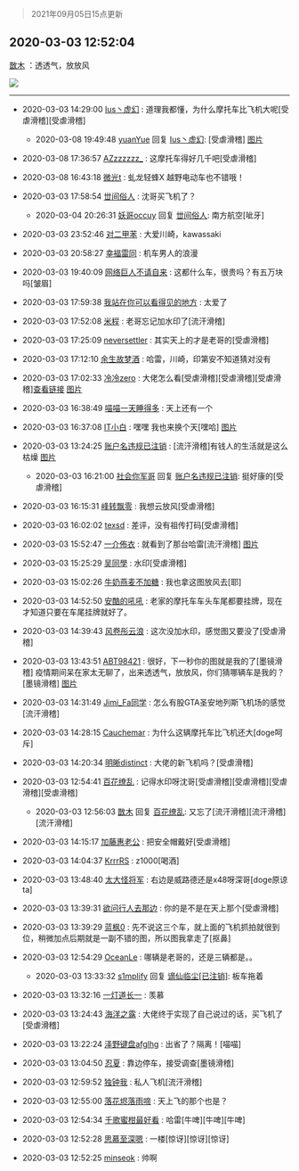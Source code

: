 > 2021年09月05日15点更新
<link rel="stylesheet" href="https://cdn.jsdelivr.net/gh/taotie6/sampleJSON@main/css/photo_show.css">


 ## 2020-03-03 12:52:04 

 [㪚木](https://www.coolapk.com/feed/16954680?shareKey=YjlmZjJhZmQ0OWEwNjEzMTc1Mzk~) ：透透气，放放风 

<div class="album">
<img class="img-item" src="http://image.coolapk.com/feed/2020/0303/12/1081091_d43ec2d0_1096_1922@3397x2440.jpeg" />
</div>

 ------- 

- 2020-03-03 14:29:00 [Ius丶虚幻](uid=1849202) : 道理我都懂，为什么摩托车比飞机大呢[受虐滑稽][受虐滑稽] 

    - 2020-03-08 19:49:48 [yuanYue](uid=763818) 回复 [Ius丶虚幻](uid=1849202): [受虐滑稽] [图片](http://image.coolapk.com/feed/2019/0503/18/1915035_9172_7986@440x3960.jpg)

- 2020-03-08 17:36:57 [AZzzzzzz_](uid=957998) : 这摩托车得好几千吧[受虐滑稽] 

- 2020-03-08 16:43:18 [微光t](uid=1471002) : 虬龙轻蜂X 越野电动车也不错哦！ 

- 2020-03-03 17:58:54 [丗间俗人](uid=1114269) : 沈哥买飞机了？ 

    - 2020-03-04 20:26:31 [妖哥occuy](uid=1388591) 回复 [丗间俗人](uid=1114269): 南方航空[呲牙] 

- 2020-03-03 23:52:46 [对二甲苯](uid=2184595) : 大爱川崎，kawassaki 

- 2020-03-03 20:58:27 [幸福雷同](uid=412050) : 机车男人的浪漫 

- 2020-03-03 19:40:09 [网络巨人不请自来](uid=3326771) : 这都什么车，很贵吗？有五万块吗[皱眉] 

- 2020-03-03 17:59:38 [我站在你可以看得见的地方](uid=1262232) : 太爱了 

- 2020-03-03 17:52:08 [米程](uid=840770) : 老哥忘记加水印了[流汗滑稽] 

- 2020-03-03 17:25:09 [neversettler](uid=2041313) : 其实天上的才是老哥的[受虐滑稽] 

- 2020-03-03 17:12:10 [余生故梦酒](uid=686082) : 哈雷，川崎，印第安不知道猜对没有 

- 2020-03-03 17:02:33 [冷冷zero](uid=1161800) : 大佬怎么看[受虐滑稽][受虐滑稽][受虐滑稽]<a class="feed-link-url" href="https://card.weibo.com/article/m/show/id/2309404478147377627179?_wb_client_=1" title="https://card.weibo.com/article/m/show/id/2309404478147377627179?_wb_client_=1" target="_blank" rel="nofollow">查看链接</a> [图片](http://image.coolapk.com/feed/2020/0303/17/1161800_a3b8b6af_6150_1185@1080x2340.jpeg)

- 2020-03-03 16:38:49 [喵喵一天睡得多](uid=1270287) : 天上还有一个 

- 2020-03-03 16:37:08 [IT小白](uid=1002886) : 嘿嘿 我也来换个天[嘿哈] [图片](http://image.coolapk.com/feed/2020/0303/16/1002886_63cfda46_4627_3365@3397x2440.jpeg)

- 2020-03-03 13:24:25 [账户名违规已注销](uid=1039732) : [流汗滑稽]有钱人的生活就是这么枯燥 [图片](http://image.coolapk.com/feed/2020/0303/13/1039732_a17d9b77_3064_9776@1080x2340.jpeg)

    - 2020-03-03 16:21:00 [社会你军哥](uid=819385) 回复 [账户名违规已注销](uid=1039732): 挺好康的[受虐滑稽] 

- 2020-03-03 16:15:31 [峰转飘零](uid=900024) : 我想云放风[受虐滑稽] 

- 2020-03-03 16:02:02 [texsd](uid=790851) : 差评，没有祖传打码[受虐滑稽] 

- 2020-03-03 15:52:47 [一介佈衣](uid=796568) : 就看到了那台哈雷[流汗滑稽] [图片](http://image.coolapk.com/feed/2020/0303/15/796568_487008a3_1965_9752@3325x2494.jpeg)

- 2020-03-03 15:25:29 [吴同學](uid=1320218) : 水印[受虐滑稽] 

- 2020-03-03 15:02:26 [牛奶燕麦不加糖](uid=633325) : 我也拿这图放风去[耶] 

- 2020-03-03 14:52:50 [安酷的吼吼](uid=1750310) : 老家的摩托车车头车尾都要挂牌，现在才知道只要在车尾挂牌就好了。 

- 2020-03-03 14:39:43 [风卷彤云浪](uid=840226) : 这次没加水印，感觉图又要没了[受虐滑稽] 

- 2020-03-03 13:43:51 [ABT98421](uid=1530818) : 很好，下一秒你的图就是我的了[墨镜滑稽]
疫情期间呆在家太无聊了，出来透透气，放放风，你们猜哪辆车是我的？[墨镜滑稽] [图片](http://image.coolapk.com/feed/2020/0303/13/1530818_162ae88b_4230_4546@3397x2440.jpeg)

- 2020-03-03 14:31:49 [Jimi_Fa同学](uid=658442) : 怎么有股GTA圣安地列斯飞机场的感觉[流汗滑稽] 

- 2020-03-03 14:28:15 [Cauchemar](uid=849207) : 为什么这辆摩托车比飞机还大[doge呵斥] 

- 2020-03-03 14:20:34 [明晰distinct](uid=1960890) : 大佬的新飞机吗？[受虐滑稽] 

- 2020-03-03 12:54:41 [百花缭乱](uid=1093646) : 记得水印呀沈哥[受虐滑稽][受虐滑稽][受虐滑稽][受虐滑稽] 

    - 2020-03-03 12:56:03 [㪚木](uid=1081091) 回复 [百花缭乱](uid=1093646): 又忘了[流汗滑稽][流汗滑稽][流汗滑稽] 

- 2020-03-03 14:15:17 [加藤惠老公](uid=1266680) : 把安全帽戴好[受虐滑稽] 

- 2020-03-03 14:04:37 [KrrrRS](uid=1174265) : z1000[喝酒] 

- 2020-03-03 13:48:40 [太大怪将军](uid=1663357) : 右边是威路德还是x48呀深哥[doge原谅ta] 

- 2020-03-03 13:39:31 [欲问行人去那边](uid=826969) : 你的是不是在天上那个[受虐滑稽] 

- 2020-03-03 13:39:29 [蓝枫0](uid=1707284) : 先不说这三个车，就上面的飞机抓拍就很到位，稍微加点后期就是一副不错的图，所以图我拿走了[抠鼻] 

- 2020-03-03 12:54:29 [OceanLe](uid=634277) : 哪辆是老哥的，还是三辆都是。。 

    - 2020-03-03 13:33:32 [s1mplify](uid=1732022) 回复 [谪仙临尘[已注销]](uid=1006170): 板车拖着 

- 2020-03-03 13:32:16 [一灯道长一](uid=2901910) : 羡慕 

- 2020-03-03 13:24:43 [海洋之露](uid=1111949) : 大佬终于实现了自己说过的话，买飞机了[受虐滑稽] 

- 2020-03-03 13:22:24 [泽野键盘afglhg](uid=1347187) : 出省了？隔离！[喵喵] 

- 2020-03-03 13:04:50 [忍夏](uid=1630007) : 靠边停车，接受调查[墨镜滑稽] 

- 2020-03-03 12:59:52 [独钟我](uid=1394343) : 私人飞机[流汗滑稽] 

- 2020-03-03 12:55:00 [落花烬落雨啼](uid=1966083) : 天上飞的那个也是？ 

- 2020-03-03 12:54:34 [千歌蜜柑最好看](uid=1256624) : 哈雷[牛啤][牛啤][牛啤] 

- 2020-03-03 12:52:28 [思慕至深嗯](uid=1217867) : 一楼[惊讶][惊讶][惊讶] 

- 2020-03-03 12:52:25 [minseok](uid=2361006) : 帅啊 

